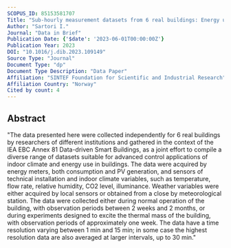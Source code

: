 ```yaml
---
SCOPUS_ID: 85153581707
Title: "Sub-hourly measurement datasets from 6 real buildings: Energy use and indoor climate"
Author: "Sartori I."
Journal: "Data in Brief"
Publication Date: {'$date': '2023-06-01T00:00:00Z'}
Publication Year: 2023
DOI: "10.1016/j.dib.2023.109149"
Source Type: "Journal"
Document Type: "dp"
Document Type Description: "Data Paper"
Affiliation: "SINTEF Foundation for Scientific and Industrial Research"
Affiliation Country: "Norway"
Cited by count: 4
---
```


## Abstract
"The data presented here were collected independently for 6 real buildings by researchers of different institutions and gathered in the context of the IEA EBC Annex 81 Data-driven Smart Buildings, as a joint effort to compile a diverse range of datasets suitable for advanced control applications of indoor climate and energy use in buildings. The data were acquired by energy meters, both consumption and PV generation, and sensors of technical installation and indoor climate variables, such as temperature, flow rate, relative humidity, CO2 level, illuminance. Weather variables were either acquired by local sensors or obtained from a close by meteorological station. The data were collected either during normal operation of the building, with observation periods between 2 weeks and 2 months, or during experiments designed to excite the thermal mass of the building, with observation periods of approximately one week. The data have a time resolution varying between 1 min and 15 min; in some case the highest resolution data are also averaged at larger intervals, up to 30 min."
